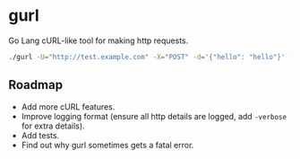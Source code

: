 # gurl

Go Lang cURL-like tool for making http requests.

```bash
./gurl -U="http://test.example.com" -X="POST" -d='{"hello": "hello"}' -H="Content-Type: application/json" -H="Authorization: Token {token}" -interval=2 -repeat=2 -batch=2 -file="log.txt"
```

## Roadmap

- Add more cURL features.
- Improve logging format (ensure all http details are logged, add `-verbose` for extra details).
- Add tests.
- Find out why gurl sometimes gets a fatal error.
